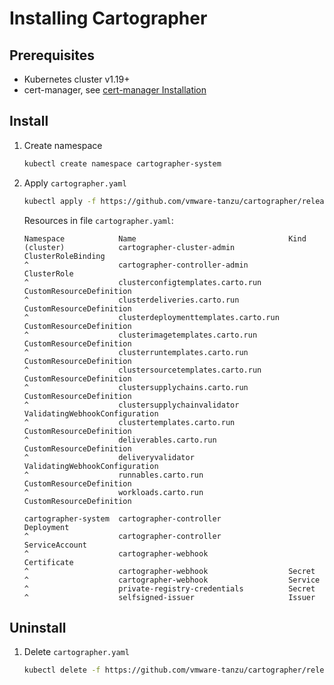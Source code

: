 # Installing Cartographer

## Prerequisites
- Kubernetes cluster v1.19+
- cert-manager, see [cert-manager Installation](https://cert-manager.io/docs/installation/)

## Install
1. Create namespace
   ```bash
   kubectl create namespace cartographer-system
   ```
2. Apply `cartographer.yaml`
   ```bash
   kubectl apply -f https://github.com/vmware-tanzu/cartographer/releases/download/v0.1.0/cartographer.yaml
   ```

   Resources in file `cartographer.yaml`:
   
   ```console
   Namespace            Name                                  Kind
   (cluster)            cartographer-cluster-admin            ClusterRoleBinding
   ^                    cartographer-controller-admin         ClusterRole 
   ^                    clusterconfigtemplates.carto.run      CustomResourceDefinition
   ^                    clusterdeliveries.carto.run           CustomResourceDefinition
   ^                    clusterdeploymenttemplates.carto.run  CustomResourceDefinition
   ^                    clusterimagetemplates.carto.run       CustomResourceDefinition
   ^                    clusterruntemplates.carto.run         CustomResourceDefinition
   ^                    clustersourcetemplates.carto.run      CustomResourceDefinition
   ^                    clustersupplychains.carto.run         CustomResourceDefinition
   ^                    clustersupplychainvalidator           ValidatingWebhookConfiguration
   ^                    clustertemplates.carto.run            CustomResourceDefinition
   ^                    deliverables.carto.run                CustomResourceDefinition
   ^                    deliveryvalidator                     ValidatingWebhookConfiguration
   ^                    runnables.carto.run                   CustomResourceDefinition
   ^                    workloads.carto.run                   CustomResourceDefinition
   
   cartographer-system  cartographer-controller               Deployment
   ^                    cartographer-controller               ServiceAccount
   ^                    cartographer-webhook                  Certificate
   ^                    cartographer-webhook                  Secret
   ^                    cartographer-webhook                  Service
   ^                    private-registry-credentials          Secret
   ^                    selfsigned-issuer                     Issuer
   ```

## Uninstall   
1. Delete `cartographer.yaml`
   ```bash
   kubectl delete -f https://github.com/vmware-tanzu/cartographer/releases/download/v0.1.0/cartographer.yaml
   ```